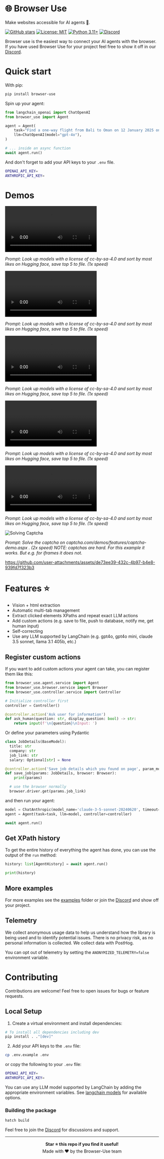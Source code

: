 # 🌐 Browser Use

Make websites accessible for AI agents 🤖.

[![GitHub stars](https://img.shields.io/github/stars/gregpr07/browser-use?style=social)](https://github.com/gregpr07/browser-use/stargazers)
[![License: MIT](https://img.shields.io/badge/License-MIT-yellow.svg)](https://opensource.org/licenses/MIT)
[![Python 3.11+](https://img.shields.io/badge/python-3.11+-blue.svg)](https://www.python.org/downloads/)
[![Discord](https://img.shields.io/discord/1303749220842340412?color=7289DA&label=Discord&logo=discord&logoColor=white)](https://link.browser-use.com/discord)

Browser use is the easiest way to connect your AI agents with the browser. If you have used Browser Use for your project feel free to show it off in our [Discord](https://link.browser-use.com/discord).

# Quick start

With pip:

```bash
pip install browser-use
```

Spin up your agent:

```python
from langchain_openai import ChatOpenAI
from browser_use import Agent

agent = Agent(
    task="Find a one-way flight from Bali to Oman on 12 January 2025 on Google Flights. Return me the cheapest option.",
    llm=ChatOpenAI(model="gpt-4o"),
)

# ... inside an async function
await agent.run()
```

And don't forget to add your API keys to your `.env` file.

```bash
OPENAI_API_KEY=
ANTHROPIC_API_KEY=
```

# Demos


<div>
    <video src="https://github.com/MagMueller/examples-browser-use/raw/main/hugging_face/hugging_face_high_quality.mp4" controls style="max-width:300px;">
    </video>
    <p><i>Prompt: Look up models with a license of cc-by-sa-4.0 and sort by most likes on Hugging face, save top 5 to file. (1x speed)</i></p>
</div>

<div>
    <video src="https://raw.githubusercontent.com/MagMueller/examples-browser-use/main/hugging_face/hugging_face_high_quality.mp4" controls style="max-width:300px;"></video>
    <p><i>Prompt: Look up models with a license of cc-by-sa-4.0 and sort by most likes on Hugging face, save top 5 to file. (1x speed)</i></p>
</div>

<div>
    <video src="https://media.githubusercontent.com/media/MagMueller/examples-browser-use/main/hugging_face/hugging_face_high_quality.mp4" controls style="max-width:300px;"></video>
    <p><i>Prompt: Look up models with a license of cc-by-sa-4.0 and sort by most likes on Hugging face, save top 5 to file. (1x speed)</i></p>
</div>

<div>
    <video 
        src="https://raw.githubusercontent.com/MagMueller/examples-browser-use/main/hugging_face/hugging_face_high_quality.mp4" 
        controls 
        style="max-width:300px;"
        type="video/mp4"
        preload="auto">
    </video>
    <p><i>Prompt: Look up models with a license of cc-by-sa-4.0 and sort by most likes on Hugging face, save top 5 to file. (1x speed)</i></p>
</div>

<div>
    <video controls style="max-width:300px;">
        <source src="https://raw.githubusercontent.com/MagMueller/examples-browser-use/main/hugging_face/hugging_face_high_quality.mp4" type="video/mp4">
        Your browser does not support the video tag.
    </video>
    <p><i>Prompt: Look up models with a license of cc-by-sa-4.0 and sort by most likes on Hugging face, save top 5 to file. (1x speed)</i></p>
</div>

<div>
    <img src="https://github.com/MagMueller/examples-browser-use/blob/main/captcha/captcha%20big.gif" alt="Solving Captcha" style="max-width:300px;">
    <p><i>Prompt: Solve the captcha on captcha.com/demos/features/captcha-demo.aspx . (2x speed) 
    NOTE: captchas are hard. For this example it works. But e.g. for iframes it does not.</i></p>
</div>


https://github.com/user-attachments/assets/de73ee39-432c-4b97-b4e8-939fd7f323b3



# Features ⭐

- Vision + html extraction
- Automatic multi-tab management
- Extract clicked elements XPaths and repeat exact LLM actions
- Add custom actions (e.g. save to file, push to database, notify me, get human input)
- Self-correcting
- Use any LLM supported by LangChain (e.g. gpt4o, gpt4o mini, claude 3.5 sonnet, llama 3.1 405b, etc.)

## Register custom actions

If you want to add custom actions your agent can take, you can register them like this:

```python
from browser_use.agent.service import Agent
from browser_use.browser.service import Browser
from browser_use.controller.service import Controller

# Initialize controller first
controller = Controller()

@controller.action('Ask user for information')
def ask_human(question: str, display_question: bool) -> str:
	return input(f'\n{question}\nInput: ')
```

Or define your parameters using Pydantic

```python
class JobDetails(BaseModel):
  title: str
  company: str
  job_link: str
  salary: Optional[str] = None

@controller.action('Save job details which you found on page', param_model=JobDetails, requires_browser=True)
def save_job(params: JobDetails, browser: Browser):
	print(params)

  # use the browser normally
  browser.driver.get(params.job_link)
```

and then run your agent:

```python
model = ChatAnthropic(model_name='claude-3-5-sonnet-20240620', timeout=25, stop=None, temperature=0.3)
agent = Agent(task=task, llm=model, controller=controller)

await agent.run()
```

## Get XPath history

To get the entire history of everything the agent has done, you can use the output of the `run` method:

```python
history: list[AgentHistory] = await agent.run()

print(history)
```

## More examples

For more examples see the [examples](examples) folder or join the [Discord](https://link.browser-use.com/discord) and show off your project.

## Telemetry

We collect anonymous usage data to help us understand how the library is being used and to identify potential issues. There is no privacy risk, as no personal information is collected. We collect data with PostHog.

You can opt out of telemetry by setting the `ANONYMIZED_TELEMETRY=false` environment variable.

# Contributing

Contributions are welcome! Feel free to open issues for bugs or feature requests.

## Local Setup

1. Create a virtual environment and install dependencies:

```bash
# To install all dependencies including dev
pip install . ."[dev]"
```

2. Add your API keys to the `.env` file:

```bash
cp .env.example .env
```

or copy the following to your `.env` file:

```bash
OPENAI_API_KEY=
ANTHROPIC_API_KEY=
```

You can use any LLM model supported by LangChain by adding the appropriate environment variables. See [langchain models](https://python.langchain.com/docs/integrations/chat/) for available options.

### Building the package

```bash
hatch build
```

Feel free to join the [Discord](https://link.browser-use.com/discord) for discussions and support.

---

<div align="center">
  <b>Star ⭐ this repo if you find it useful!</b><br>
  Made with ❤️ by the Browser-Use team
</div>
